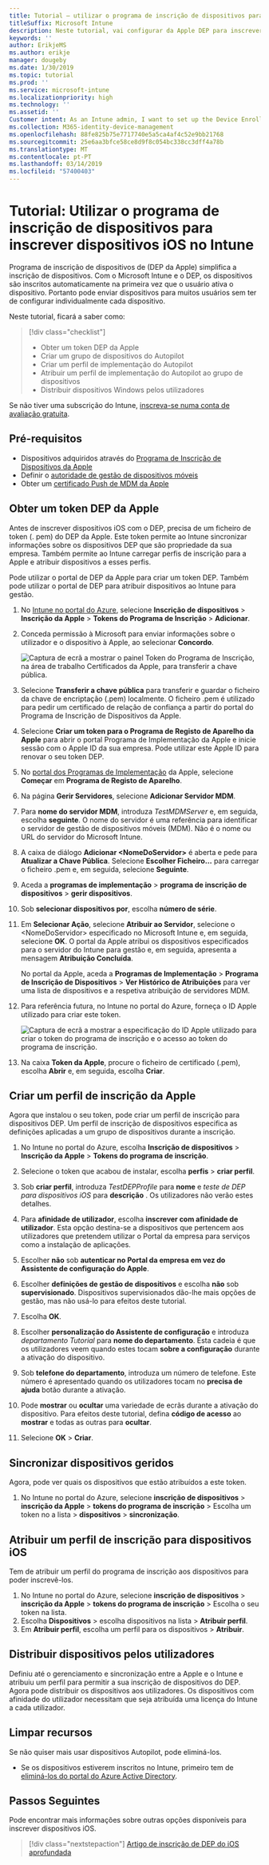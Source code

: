 ```yaml
---
title: Tutorial – utilizar o programa de inscrição de dispositivos para inscrever dispositivos iOS no Intune
titleSuffix: Microsoft Intune
description: Neste tutorial, vai configurar da Apple DEP para inscrever dispositivos iOS no Intune.
keywords: ''
author: ErikjeMS
ms.author: erikje
manager: dougeby
ms.date: 1/30/2019
ms.topic: tutorial
ms.prod: ''
ms.service: microsoft-intune
ms.localizationpriority: high
ms.technology: ''
ms.assetid: ''
Customer intent: As an Intune admin, I want to set up the Device Enrollment Program so that users can automatically enroll in Intune.
ms.collection: M365-identity-device-management
ms.openlocfilehash: 88fe825b75e7717740e5a5ca4af4c52e9bb21768
ms.sourcegitcommit: 25e6aa3bfce58ce8d9f8c054bc338cc3dff4a78b
ms.translationtype: MT
ms.contentlocale: pt-PT
ms.lasthandoff: 03/14/2019
ms.locfileid: "57400403"
---
```

# <a name="tutorial-use-the-device-enrollment-program-to-enroll-ios-devices-in-intune"></a>Tutorial: Utilizar o programa de inscrição de dispositivos para inscrever dispositivos iOS no Intune
Programa de inscrição de dispositivos de (DEP da Apple) simplifica a inscrição de dispositivos. Com o Microsoft Intune e o DEP, os dispositivos são inscritos automaticamente na primeira vez que o usuário ativa o dispositivo. Portanto pode enviar dispositivos para muitos usuários sem ter de configurar individualmente cada dispositivo. 

Neste tutorial, ficará a saber como:
> [!div class="checklist"]
> * Obter um token DEP da Apple
> * Criar um grupo de dispositivos do Autopilot
> * Criar um perfil de implementação do Autopilot
> * Atribuir um perfil de implementação do Autopilot ao grupo de dispositivos
> * Distribuir dispositivos Windows pelos utilizadores

Se não tiver uma subscrição do Intune, [inscreva-se numa conta de avaliação gratuita](free-trial-sign-up.md).

## <a name="prerequisites"></a>Pré-requisitos
- Dispositivos adquiridos através do [Programa de Inscrição de Dispositivos da Apple](http://deploy.apple.com)
- Definir o [autoridade de gestão de dispositivos móveis](mdm-authority-set.md)
- Obter um [certificado Push de MDM da Apple](apple-mdm-push-certificate-get.md)

## <a name="get-an-apple-dep-token"></a>Obter um token DEP da Apple
Antes de inscrever dispositivos iOS com o DEP, precisa de um ficheiro de token (. pem) do DEP da Apple. Este token permite ao Intune sincronizar informações sobre os dispositivos DEP que são propriedade da sua empresa. Também permite ao Intune carregar perfis de inscrição para a Apple e atribuir dispositivos a esses perfis.

Pode utilizar o portal de DEP da Apple para criar um token DEP. Também pode utilizar o portal de DEP para atribuir dispositivos ao Intune para gestão.

1. No [Intune no portal do Azure](https://aka.ms/intuneportal), selecione **Inscrição de dispositivos** > **Inscrição da Apple** > **Tokens do Programa de Inscrição** > **Adicionar**.

2. Conceda permissão à Microsoft para enviar informações sobre o utilizador e o dispositivo à Apple, ao selecionar **Concordo**.

   ![Captura de ecrã a mostrar o painel Token do Programa de Inscrição, na área de trabalho Certificados da Apple, para transferir a chave pública.](./media/device-enrollment-program-enroll-ios-newui/add-enrollment-program-token-pane.png)

3. Selecione **Transferir a chave pública** para transferir e guardar o ficheiro da chave de encriptação (.pem) localmente. O ficheiro .pem é utilizado para pedir um certificado de relação de confiança a partir do portal do Programa de Inscrição de Dispositivos da Apple.

4. Selecione **Criar um token para o Programa de Registo de Aparelho da Apple** para abrir o portal Programa de Implementação da Apple e inicie sessão com o Apple ID da sua empresa. Pode utilizar este Apple ID para renovar o seu token DEP.

5.  No [portal dos Programas de Implementação](https://deploy.apple.com) da Apple, selecione **Começar** em **Programa de Registo de Aparelho**.

4. Na página **Gerir Servidores**, selecione **Adicionar Servidor MDM**.

5. Para **nome do servidor MDM**, introduza *TestMDMServer* e, em seguida, escolha **seguinte**. O nome do servidor é uma referência para identificar o servidor de gestão de dispositivos móveis (MDM). Não é o nome ou URL do servidor do Microsoft Intune.

6. A caixa de diálogo **Adicionar &lt;NomeDoServidor&gt;** é aberta e pede para **Atualizar a Chave Pública**. Selecione **Escolher Ficheiro…** para carregar o ficheiro .pem e, em seguida, selecione **Seguinte**.

6. Aceda a **programas de implementação** > **programa de inscrição de dispositivos** > **gerir dispositivos**.
7. Sob **selecionar dispositivos por**, escolha **número de série**. <!--ask Tiffany about this-->

8. Em **Selecionar Ação**, selecione **Atribuir ao Servidor**, selecione o &lt;NomeDoServidor&gt; especificado no Microsoft Intune e, em seguida, selecione **OK**. O portal da Apple atribui os dispositivos especificados para o servidor do Intune para gestão e, em seguida, apresenta a mensagem **Atribuição Concluída**.

   No portal da Apple, aceda a **Programas de Implementação** &gt; **Programa de Inscrição de Dispositivos** &gt; **Ver Histórico de Atribuições** para ver uma lista de dispositivos e a respetiva atribuição de servidores MDM.

9. Para referência futura, no Intune no portal do Azure, forneça o ID Apple utilizado para criar este token.

    ![Captura de ecrã a mostrar a especificação do ID Apple utilizado para criar o token do programa de inscrição e o acesso ao token do programa de inscrição.](./media/device-enrollment-program-enroll-ios/image03.png)

10. Na caixa **Token da Apple**, procure o ficheiro de certificado (.pem), escolha **Abrir** e, em seguida, escolha **Criar**. 

## <a name="create-an-apple-enrollment-profile"></a>Criar um perfil de inscrição da Apple
Agora que instalou o seu token, pode criar um perfil de inscrição para dispositivos DEP. Um perfil de inscrição de dispositivos especifica as definições aplicadas a um grupo de dispositivos durante a inscrição.

1. No Intune no portal do Azure, escolha **Inscrição de dispositivos** > **Inscrição da Apple** > **Tokens do programa de inscrição**.

2. Selecione o token que acabou de instalar, escolha **perfis** > **criar perfil**.

3. Sob **criar perfil**, introduza *TestDEPProfile* para **nome** e *teste de DEP para dispositivos iOS* para **descrição** . Os utilizadores não verão estes detalhes.

4. Para **afinidade de utilizador**, escolha **inscrever com afinidade de utilizador**. Esta opção destina-se a dispositivos que pertencem aos utilizadores que pretendem utilizar o Portal da empresa para serviços como a instalação de aplicações.

5. Escolher **não** sob **autenticar no Portal da empresa em vez do Assistente de configuração do Apple**.

6. Escolher **definições de gestão de dispositivos** e escolha **não** sob **supervisionado**. Dispositivos supervisionados dão-lhe mais opções de gestão, mas não usá-lo para efeitos deste tutorial.

7. Escolha **OK**.

8. Escolher **personalização do Assistente de configuração** e introduza *departamento Tutorial* para **nome do departamento**. Esta cadeia é que os utilizadores veem quando estes tocam **sobre a configuração** durante a ativação do dispositivo.

9. Sob **telefone do departamento**, introduza um número de telefone. Este número é apresentado quando os utilizadores tocam no **precisa de ajuda** botão durante a ativação.

10. Pode **mostrar** ou **ocultar** uma variedade de ecrãs durante a ativação do dispositivo. Para efeitos deste tutorial, defina **código de acesso** ao **mostrar** e todas as outras para **ocultar**.

11. Selecione **OK** > **Criar**.

## <a name="sync-managed-devices"></a>Sincronizar dispositivos geridos

Agora, pode ver quais os dispositivos que estão atribuídos a este token.

1. No Intune no portal do Azure, selecione **inscrição de dispositivos** > **inscrição da Apple** > **tokens do programa de inscrição** > Escolha um token no a lista > **dispositivos** > **sincronização**.

## <a name="assign-an-enrollment-profile-to-ios-devices"></a>Atribuir um perfil de inscrição para dispositivos iOS

Tem de atribuir um perfil do programa de inscrição aos dispositivos para poder inscrevê-los.

1. No Intune no portal do Azure, selecione **inscrição de dispositivos** > **inscrição da Apple** > **tokens do programa de inscrição** > Escolha o seu token na lista.
2. Escolha **Dispositivos** > escolha dispositivos na lista > **Atribuir perfil**.
3. Em **Atribuir perfil**, escolha um perfil para os dispositivos > **Atribuir**.

## <a name="distribute-devices-to-users"></a>Distribuir dispositivos pelos utilizadores

Definiu até o gerenciamento e sincronização entre a Apple e o Intune e atribuiu um perfil para permitir a sua inscrição de dispositivos do DEP. Agora pode distribuir os dispositivos aos utilizadores. Os dispositivos com afinidade do utilizador necessitam que seja atribuída uma licença do Intune a cada utilizador.

## <a name="clean-up-resources"></a>Limpar recursos

Se não quiser mais usar dispositivos Autopilot, pode eliminá-los.

- Se os dispositivos estiverem inscritos no Intune, primeiro tem de [eliminá-los do portal do Azure Active Directory](devices-wipe.md#delete-devices-from-the-azure-active-directory-portal).

<!--ask tiffany how to do this-->

## <a name="next-steps"></a>Passos Seguintes

Pode encontrar mais informações sobre outras opções disponíveis para inscrever dispositivos iOS.

> [!div class="nextstepaction"]
> [Artigo de inscrição de DEP do iOS aprofundada](device-enrollment-program-enroll-ios.md)
